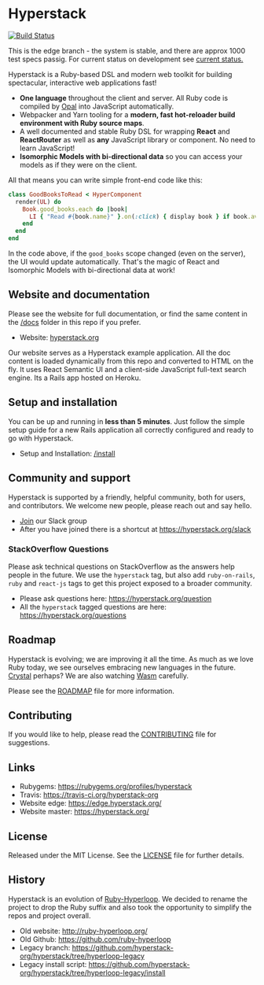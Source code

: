 # Hyperstack

[![Build Status](https://travis-ci.org/hyperstack-org/hyperstack.svg?branch=edge)](https://travis-ci.org/hyperstack-org/hyperstack)

This is the edge branch - the system is stable, and there are approx 1000 test specs passig.  For current status on development see [current status.](https://github.com/hyperstack-org/hyperstack/blob/edge/current-status.md)

Hyperstack is a Ruby-based DSL and modern web toolkit for building spectacular, interactive web applications fast!

+ **One language** throughout the client and server. All Ruby code is compiled by [Opal](https://opalrb.com/) into JavaScript automatically.
+ Webpacker and Yarn tooling for a **modern, fast hot-reloader build environment with Ruby source maps**.
+ A well documented and stable Ruby DSL for wrapping **React** and **ReactRouter** as well as **any** JavaScript library or component. No need to learn JavaScript!
+ **Isomorphic Models with bi-directional data** so you can access your models as if they were on the client.

All that means you can write simple front-end code like this:

```ruby
class GoodBooksToRead < HyperComponent
  render(UL) do
    Book.good_books.each do |book|
      LI { "Read #{book.name}" }.on(:click) { display book } if book.available?
    end
  end
end
```

In the code above, if the `good_books` scope changed (even on the server), the UI would update automatically. That's the magic of React and Isomorphic Models with bi-directional data at work!

## Website and documentation

Please see the website for full documentation, or find the same content in the [/docs](/docs) folder in this repo if you prefer.

+ Website: [hyperstack.org](https://hyperstack.org)

Our website serves as a Hyperstack example application. All the doc content is loaded dynamically from this repo and converted to HTML on the fly. It uses React Semantic UI and a client-side JavaScript full-text search engine. Its a Rails app hosted on Heroku.

## Setup and installation

You can be up and running in **less than 5 minutes**. Just follow the simple setup guide for a new Rails application all correctly configured and ready to go with Hyperstack.

+ Setup and Installation: [/install](/install)

## Community and support

Hyperstack is supported by a friendly, helpful community, both for users, and contributors. We welcome new people, please reach out and say hello.

+ [Join](https://join.slack.com/t/hyperstack-org/shared_invite/enQtNTg4NTI5NzQyNTYyLWQ4YTZlMGU0OGIxMDQzZGIxMjNlOGY5MjRhOTdlMWUzZWYyMTMzYWJkNTZmZDRhMDEzODA0NWRkMDM4MjdmNDE) our Slack group
+ After you have joined there is a shortcut at https://hyperstack.org/slack

### StackOverflow Questions

Please ask technical questions on StackOverflow as the answers help people in the future. We use the `hyperstack` tag, but also add `ruby-on-rails`, `ruby` and `react-js` tags to get this project exposed to a broader community.

+ Please ask questions here: https://hyperstack.org/question
+ All the `hyperstack` tagged questions are here: https://hyperstack.org/questions

## Roadmap

Hyperstack is evolving; we are improving it all the time. As much as we love Ruby today, we see ourselves embracing new languages in the future. [Crystal](https://crystal-lang.org/) perhaps? We are also watching [Wasm](https://webassembly.org/) carefully.

Please see the  [ROADMAP][] file for more information.

[roadmap]: ROADMAP.md
[current status]: current-status.md

## Contributing

If you would like to help, please read the [CONTRIBUTING][] file for suggestions.

[contributing]: CONTRIBUTING.md

## Links

+ Rubygems: https://rubygems.org/profiles/hyperstack
+ Travis: https://travis-ci.org/hyperstack-org
+ Website edge: https://edge.hyperstack.org/
+ Website master: https://hyperstack.org/

## License

Released under the MIT License.  See the [LICENSE][] file for further details.

[license]: LICENSE

## History

Hyperstack is an evolution of [Ruby-Hyperloop](https://github.com/ruby-hyperloop). We decided to rename the project to drop the Ruby suffix and also took the opportunity to simplify the repos and project overall.

+ Old website: http://ruby-hyperloop.org/
+ Old Github: https://github.com/ruby-hyperloop
+ Legacy branch: https://github.com/hyperstack-org/hyperstack/tree/hyperloop-legacy
+ Legacy install script: https://github.com/hyperstack-org/hyperstack/tree/hyperloop-legacy/install
